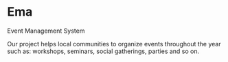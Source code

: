 # Ema
Event Management System

Our project helps local communities to organize events throughout the year such as: workshops, seminars, social gatherings, parties and so on. 

